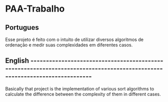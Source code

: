# PAA-Trabalho
## Portugues 
Esse projeto é feito com o intuito de utilizar diversos algoritmos de ordenação e medir suas complexidades em diferentes casos.

## English --------------------------------------------------------------------------------------------------------------------------

Basically that project is the implementation of various sort algorithms to calculate the difference between the complexity of them in different cases.
